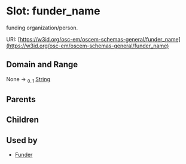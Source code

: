 
# Slot: funder_name

funding organization/person.

URI: [https://w3id.org/osc-em/oscem-schemas-general/funder_name](https://w3id.org/osc-em/oscem-schemas-general/funder_name)


## Domain and Range

None &#8594;  <sub>0..1</sub> [String](types/String.md)

## Parents


## Children


## Used by

 * [Funder](Funder.md)
